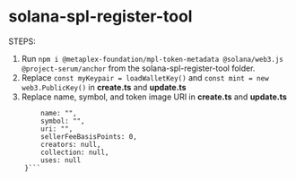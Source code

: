 # solana-spl-register-tool
STEPS:
1. Run ```npm i @metaplex-foundation/mpl-token-metadata @solana/web3.js @project-serum/anchor``` from the solana-spl-register-tool folder.
2. Replace ```const myKeypair = loadWalletKey()``` and ```const mint = new web3.PublicKey()``` in **create.ts** and **update.ts**
3. Replace name, symbol, and token image URI in **create.ts** and **update.ts**

```const dataV2 = {
        name: "",
        symbol: "",
        uri: "",
        sellerFeeBasisPoints: 0,
        creators: null,
        collection: null,
        uses: null
    }```
